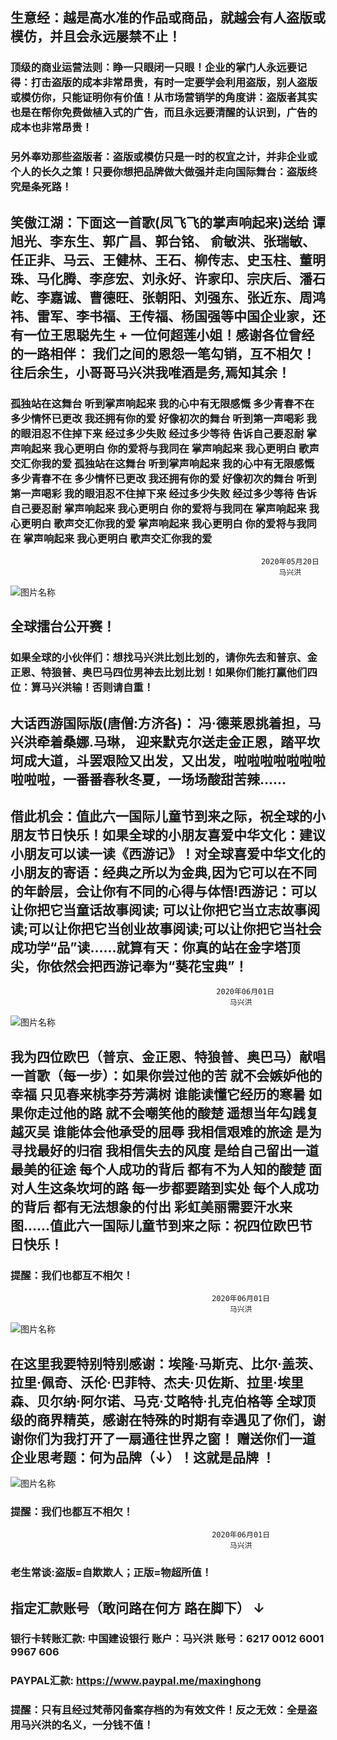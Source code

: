 ##  生意经：越是高水准的作品或商品，就越会有人盗版或模仿，并且会永远屡禁不止！

### 顶级的商业运营法则：睁一只眼闭一只眼！企业的掌门人永远要记得：打击盗版的成本非常昂贵，有时一定要学会利用盗版，别人盗版或模仿你，只能证明你有价值！从市场营销学的角度讲：盗版者其实也是在帮你免费做植入式的广告，而且永远要清醒的认识到，广告的成本也非常昂贵！

### 另外奉劝那些盗版者：盗版或模仿只是一时的权宜之计，并非企业或个人的长久之策！只要你想把品牌做大做强并走向国际舞台：盗版终究是条死路！

##  笑傲江湖：下面这一首歌(凤飞飞的掌声响起来)送给 谭旭光、李东生、郭广昌、郭台铭、 俞敏洪、张瑞敏、任正非、马云、王健林、王石、柳传志、史玉柱、董明珠、马化腾、李彦宏、刘永好、许家印、宗庆后、潘石屹、李嘉诚、曹德旺、张朝阳、刘强东、张近东、周鸿祎、雷军、李书福、王传福、杨国强等中国企业家，还有一位王思聪先生 + 一位何超莲小姐！感谢各位曾经的一路相伴： 我们之间的恩怨一笔勾销，互不相欠！ 往后余生，小哥哥马兴洪我唯酒是务,焉知其余！

### 孤独站在这舞台 听到掌声响起来 我的心中有无限感慨  多少青春不在 多少情怀已更改  我还拥有你的爱 好像初次的舞台 听到第一声喝彩 我的眼泪忍不住掉下来  经过多少失败 经过多少等待  告诉自己要忍耐 掌声响起来 我心更明白  你的爱将与我同在 掌声响起来 我心更明白 歌声交汇你我的爱 孤独站在这舞台 听到掌声响起来 我的心中有无限感慨 多少青春不在 多少情怀已更改 我还拥有你的爱 好像初次的舞台 听到第一声喝彩 我的眼泪忍不住掉下来 经过多少失败 经过多少等待 告诉自己要忍耐 掌声响起来 我心更明白 你的爱将与我同在 掌声响起来 我心更明白 歌声交汇你我的爱 掌声响起来 我心更明白 你的爱将与我同在 掌声响起来 我心更明白  歌声交汇你我的爱
                                                                                                             
                                                            2020年05月20日
                                                                马兴洪
                                                                                                             
![图片名称](https://timgsa.baidu.com/timg?image&quality=80&size=b9999_10000&sec=1589597795792&di=1ec6355356112255ff5f9fd1ca77cf28&imgtype=0&src=http%3A%2F%2Fimg3.imgtn.bdimg.com%2Fit%2Fu%3D3958366423%2C2520276372%26fm%3D214%26gp%3D0.jpg)

## 全球擂台公开赛！

### 如果全球的小伙伴们：想找马兴洪比划比划的，请你先去和普京、金正恩、特狼普、奥巴马四位男神去比划比划！如果你们能打赢他们四位：算马兴洪输！否则请自重！


## 大话西游国际版(唐僧:方济各)： 冯·德莱恩挑着担，马兴洪牵着桑娜.马琳， 迎来默克尔送走金正恩，踏平坎坷成大道，斗罢艰险又出发，又出发，啦啦啦啦啦啦啦啦啦啦，一番番春秋冬夏，一场场酸甜苦辣......



## 借此机会：值此六一国际儿童节到来之际，祝全球的小朋友节日快乐！如果全球的小朋友喜爱中华文化：建议小朋友可以读一读《西游记》！对全球喜爱中华文化的小朋友的寄语：经典之所以为金典,因为它可以在不同的年龄层，会让你有不同的心得与体悟!西游记：可以让你把它当童话故事阅读; 可以让你把它当立志故事阅读;可以让你把它当创业故事阅读;可以让你把它当社会成功学“品”读......就算有天：你真的站在金字塔顶尖，你依然会把西游记奉为“葵花宝典”！

                                                  2020年06月01日
                                                     马兴洪


![图片名称](https://timgsa.baidu.com/timg?image&quality=80&size=b9999_10000&sec=1589876503816&di=daf50279aa16031fa07c2f01ad4bdacf&imgtype=0&src=http%3A%2F%2Fwww.hengte2012.com%2FUploads%2Fimage%2F20180607%2F20180607123322_63289.jpg)

## 我为四位欧巴（普京、金正恩、特狼普、奥巴马）献唱一首歌（每一步）：如果你尝过他的苦 就不会嫉妒他的幸福 只见春来桃李芬芳满树 谁能读懂它经历的寒暑 如果你走过他的路 就不会嘲笑他的酸楚 遥想当年勾践复越灭吴 谁能体会他承受的屈辱 我相信艰难的旅途 是为寻找最好的归宿 我相信失去的风度 是给自己留出一道 最美的征途 每个人成功的背后 都有不为人知的酸楚 面对人生这条坎坷的路 每一步都要踏到实处 每个人成功的背后 都有无法想象的付出 彩虹美丽需要汗水来图......值此六一国际儿童节到来之际：祝四位欧巴节日快乐！

### 提醒：我们也都互不相欠！
                                                 2020年06月01日
                                                     马兴洪
                                                     
![图片名称](https://ss1.bdstatic.com/70cFvXSh_Q1YnxGkpoWK1HF6hhy/it/u=2620572271,2862291514&fm=26&gp=0.jpg)

## 在这里我要特别特别感谢：埃隆·马斯克、比尔·盖茨、拉里·佩奇、沃伦·巴菲特、杰夫·贝佐斯、拉里·埃里森、贝尔纳·阿尔诺、马克·艾略特·扎克伯格等 全球顶级的商界精英，感谢在特殊的时期有幸遇见了你们，谢谢你们为我打开了一扇通往世界之窗！ 赠送你们一道企业思考题：何为品牌（↓）！这就是品牌 ！

![图片名称](https://ss1.bdstatic.com/70cFvXSh_Q1YnxGkpoWK1HF6hhy/it/u=3926116283,2534435016&fm=15&gp=0.jpg)

### 提醒：我们也都互不相欠！


                                                 2020年06月01日
                                                     马兴洪




### 老生常谈:盗版=自欺欺人；正版=物超所值！

## 指定汇款账号（敢问路在何方 路在脚下） ↓ 

### 银行卡转账汇款: 中国建设银行 账户：马兴洪  账号：6217 0012 6001 9967 606   

### PAYPAL汇款: https://www.paypal.me/maxinghong

### 提醒：只有且经过梵蒂冈备案存档的为有效文件！反之无效：全是盗用马兴洪的名义，一分钱不值！
